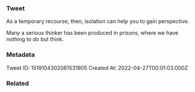 ### Tweet
As a temporary recourse, then, isolation can help you to gain perspective.

Many a serious thinker has been produced in prisons, where we have nothing to do but think.

### Metadata
Tweet ID: 1519104302081531905
Created At: 2022-04-27T00:01:03.000Z

### Related

